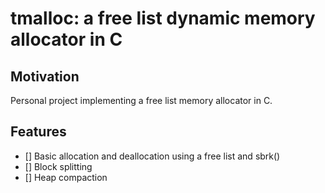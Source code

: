 # tmalloc: a free list dynamic memory allocator in C

## Motivation

Personal project implementing a free list memory allocator in C.

## Features

- [] Basic allocation and deallocation using a free list and sbrk()
- [] Block splitting
- [] Heap compaction
